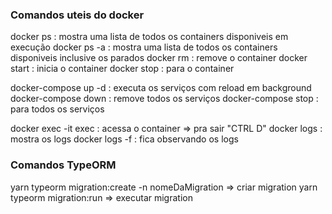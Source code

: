 ### Comandos uteis do docker
docker ps : mostra uma lista de todos os containers disponiveis em execução
docker ps -a : mostra uma lista de todos os containers disponiveis inclusive os parados
docker rm <id do container> : remove o container
docker start <id do container> : inicia o container
docker stop <id do container> : para o container

docker-compose up -d : executa os serviços com reload em background
docker-compose down : remove todos os serviços
docker-compose stop : para todos os serviços

docker exec -it exec <nome do container> : acessa o container => pra sair "CTRL D"
docker logs <nome do container> : mostra os logs
docker logs <nome do container> -f : fica observando os logs


### Comandos TypeORM 
yarn typeorm migration:create -n nomeDaMigration            => criar migration
yarn typeorm migration:run                                  => executar migration